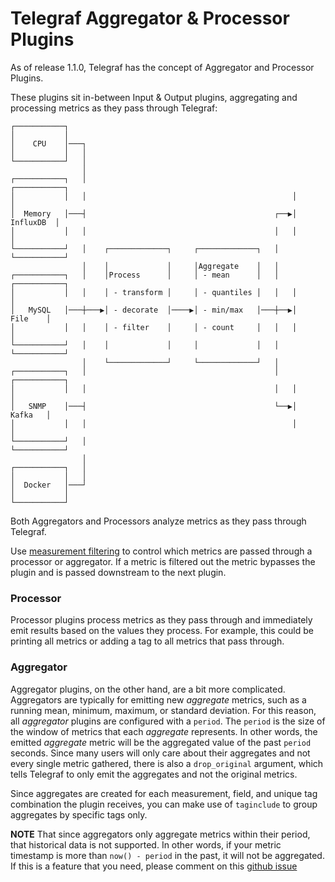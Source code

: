 # Telegraf Aggregator & Processor Plugins

As of release 1.1.0, Telegraf has the concept of Aggregator and Processor Plugins.

These plugins sit in-between Input & Output plugins, aggregating and processing
metrics as they pass through Telegraf:

```
┌───────────┐
│           │
│    CPU    │───┐
│           │   │
└───────────┘   │
                │
┌───────────┐   │                                              ┌───────────┐
│           │   │                                              │           │
│  Memory   │───┤                                          ┌──▶│ InfluxDB  │
│           │   │                                          │   │           │
└───────────┘   │    ┌─────────────┐     ┌─────────────┐   │   └───────────┘
                │    │             │     │Aggregate    │   │
┌───────────┐   │    │Process      │     │ - mean      │   │   ┌───────────┐
│           │   │    │ - transform │     │ - quantiles │   │   │           │
│   MySQL   │───┼───▶│ - decorate  │────▶│ - min/max   │───┼──▶│   File    │
│           │   │    │ - filter    │     │ - count     │   │   │           │
└───────────┘   │    │             │     │             │   │   └───────────┘
                │    └─────────────┘     └─────────────┘   │
┌───────────┐   │                                          │   ┌───────────┐
│           │   │                                          │   │           │
│   SNMP    │───┤                                          └──▶│   Kafka   │
│           │   │                                              │           │
└───────────┘   │                                              └───────────┘
                │
┌───────────┐   │
│           │   │
│  Docker   │───┘
│           │
└───────────┘
```

Both Aggregators and Processors analyze metrics as they pass through Telegraf.

Use [measurement filtering](CONFIGURATION.md#measurement-filtering)
to control which metrics are passed through a processor or aggregator.  If a
metric is filtered out the metric bypasses the plugin and is passed downstream
to the next plugin.

### Processor
Processor plugins process metrics as they pass through and immediately emit
results based on the values they process. For example, this could be printing
all metrics or adding a tag to all metrics that pass through.

### Aggregator
Aggregator plugins, on the other hand, are a bit more complicated. Aggregators
are typically for emitting new _aggregate_ metrics, such as a running mean,
minimum, maximum, or standard deviation. For this reason, all _aggregator_
plugins are configured with a `period`. The `period` is the size of the window
of metrics that each _aggregate_ represents. In other words, the emitted
_aggregate_ metric will be the aggregated value of the past `period` seconds.
Since many users will only care about their aggregates and not every single metric
gathered, there is also a `drop_original` argument, which tells Telegraf to only
emit the aggregates and not the original metrics.

Since aggregates are created for each measurement, field, and unique tag combination
the plugin receives, you can make use of `taginclude` to group
aggregates by specific tags only. 

**NOTE** That since aggregators only aggregate metrics within their period, that
historical data is not supported. In other words, if your metric timestamp is more
than `now() - period` in the past, it will not be aggregated. If this is a feature
that you need, please comment on this [github issue](https://gitee.com/zhimiao/qiansi-telegraf/issues/1992)
